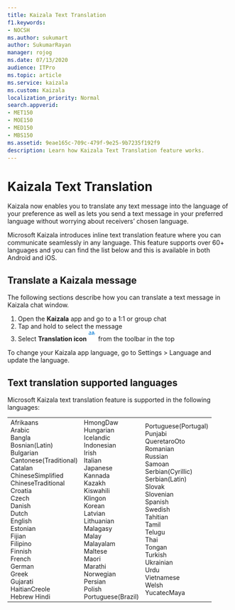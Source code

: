 ```yaml
---
title: Kaizala Text Translation
f1.keywords:
- NOCSH
ms.author: sukumart
author: SukumarRayan
manager: rojog
ms.date: 07/13/2020
audience: ITPro
ms.topic: article
ms.service: kaizala
ms.custom: Kaizala
localization_priority: Normal
search.appverid:
- MET150
- MOE150
- MED150
- MBS150
ms.assetid: 9eae165c-709c-479f-9e25-9b7235f192f9
description: Learn how Kaizala Text Translation feature works.
---
```


# Kaizala Text Translation

Kaizala now enables you to translate any text message into the language of your preference as well as lets you send a text message in your preferred language without worrying about receivers’ chosen language.

Microsoft Kaizala introduces inline text translation feature where you can communicate seamlessly in any language. This feature supports over 60+ languages and you can find the list below and this is available in both Android and iOS.

## Translate a Kaizala message

The following sections describe how you can translate a text message in Kaizala chat window.

1. Open the **Kaizala** app and go to a 1:1 or group chat
2. Tap and hold to select the message
3. Select **Translation icon** ![Screenshot of Translation icon.](media/translation-icon.png) from the toolbar in the top

To change your Kaizala app language, go to Settings > Language and update the language.

## Text translation supported languages
Microsoft Kaizala text translation feature is supported in the following languages:

|         |        |          |
|:--------|:--------|:--------|
| Afrikaans<br>Arabic<br>Bangla<br>Bosnian(Latin)<br>Bulgarian<br>Cantonese(Traditional)<br>Catalan<br>ChineseSimplified<br>ChineseTraditional<br>Croatia<br>Czech<br>Danish<br>Dutch<br>English<br>Estonian<br>Fijian<br>Filipino<br>Finnish<br>French<br>German<br>Greek<br>Gujarati<br> HaitianCreole<br>Hebrew Hindi<br> |HmongDaw<br>Hungarian<br>Icelandic<br>Indonesian<br>Irish<br>Italian<br>Japanese<br>Kannada<br>Kazakh<br>Kiswahili<br>Klingon<br>Korean<br>Latvian<br>Lithuanian<br>Malagasy<br>Malay<br>Malayalam<br>Maltese<br>Maori<br>Marathi<br>Norwegian<br>Persian<br>Polish<br>Portuguese(Brazil)<br> | Portuguese(Portugal)<br>Punjabi<br>QueretaroOto<br>Romanian<br>Russian<br>Samoan<br>Serbian(Cyrillic)<br>Serbian(Latin)<br>Slovak<br>Slovenian<br>Spanish<br>Swedish<br>Tahitian<br>Tamil<br>Telugu<br>Thai<br>Tongan<br>Turkish<br>Ukrainian<br>Urdu<br>Vietnamese<br>Welsh<br>YucatecMaya |
